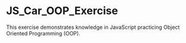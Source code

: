 # JS_Car_OOP_Exercise

This exercise demonstrates knowledge in JavaScript practicing Object Oriented Programming (OOP).
